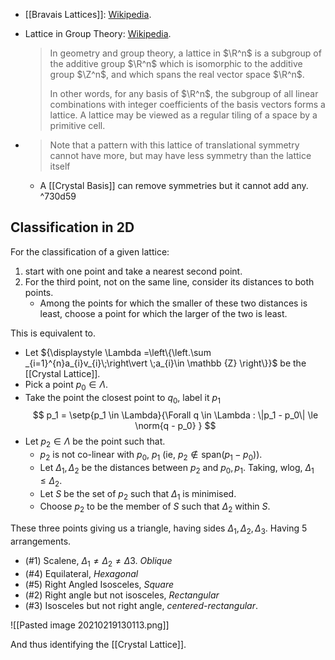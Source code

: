 - [[Bravais Lattices]]: [Wikipedia](https://en.wikipedia.org/wiki/Bravais_lattice).
- Lattice in Group Theory: [Wikipedia](https://en.wikipedia.org/wiki/Lattice_(group)).
	> In geometry and group theory, a lattice in $\R^n$ is a subgroup of the additive group $\R^n$ which is isomorphic to the additive group $\Z^n$, and which spans the real vector space $\R^n$.
	> 	
	> In other words, for any basis of $\R^n$, the subgroup of all linear combinations with integer coefficients of the basis vectors forms a lattice. A lattice may be viewed as a regular tiling of a space by a primitive cell.


- > Note that a pattern with this lattice of translational symmetry cannot have more, but may have less symmetry than the lattice itself
	- A [[Crystal Basis]] can remove symmetries but it cannot add any. ^730d59

## Classification in 2D

For the classification of a given lattice:
1. start with one point and take a nearest second point.
3. For the third point, not on the same line, consider its distances to both points. 
	- Among the points for which the smaller of these two distances is least, choose a point for which the larger of the two is least.

This is equivalent to.

- Let ${\displaystyle \Lambda =\left\{\left.\sum _{i=1}^{n}a_{i}v_{i}\;\right\vert \;a_{i}\in \mathbb {Z} \right\}}$ be the [[Crystal Lattice]].
- Pick a point $p_0 \in \Lambda$.
- Take the point the closest point to $q_0$, label it $p_1$
$$
p_1 = \setp{p_1 \in \Lambda}{\Forall q \in \Lambda : \|p_1 - p_0\| \le \norm{q - p_0} }
$$
- Let $p_2 \in \Lambda$ be the point such that.
	- $p_2$ is not co-linear with $p_0$, $p_1$ (ie, $p_2 \notin \mathrm{span}(p_1 - p_0)$).
	- Let $\Delta_1, \Delta_2$ be the distances between $p_2$ and $p_0, p_1$. Taking, wlog, $\Delta_1 \le \Delta_2$.
	- Let $S$ be the set of $p_2$ such that $\Delta_1$ is minimised.
	- Choose $p_2$ to be the member of $S$ such that $\Delta_2$ within $S$.

These three points giving us a triangle, having sides $\Delta_1, \Delta_2, \Delta_3$. Having 5 arrangements.

- (#1) Scalene, $\Delta_1 \neq \Delta_2 \neq \Delta 3$. *Oblique*
- (#4) Equilateral, *Hexagonal*
- (#5) Right Angled Isosceles, *Square*
- (#2) Right angle but not isosceles, *Rectangular*
- (#3) Isosceles but not right angle, *centered-rectangular*.

![[Pasted image 20210219130113.png]]

And thus identifying the [[Crystal Lattice]].
